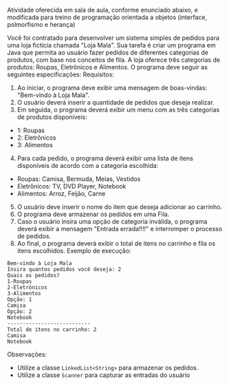 Atividade oferecida em sala de aula, conforme enunciado abaixo, e modificada para treino de programação orientada a objetos (interface, polmorfismo e herança)

Você foi contratado para desenvolver um sistema simples de pedidos para uma loja fictícia
chamada "Loja Mala". Sua tarefa é criar um programa em Java que permita ao usuário fazer
pedidos de diferentes categorias de produtos, com base nos conceitos de fila. A loja oferece três
categorias de produtos: Roupas, Eletrônicos e Alimentos. O programa deve seguir as seguintes
especificações:
Requisitos:
1. Ao iniciar, o programa deve exibir uma mensagem de boas-vindas: "Bem-vindo à Loja Mala".
2. O usuário deverá inserir a quantidade de pedidos que deseja realizar.
3. Em seguida, o programa deverá exibir um menu com as três categorias de produtos disponíveis:
- 1: Roupas
- 2: Eletrônicos
- 3: Alimentos
4. Para cada pedido, o programa deverá exibir uma lista de itens disponíveis de acordo com a
categoria escolhida:
- Roupas: Camisa, Bermuda, Meias, Vestidos
- Eletrônicos: TV, DVD Player, Notebook
- Alimentos: Arroz, Feijão, Carne
5. O usuário deve inserir o nome do item que deseja adicionar ao carrinho.
6. O programa deve armazenar os pedidos em uma Fila.
7. Caso o usuário insira uma opção de categoria inválida, o programa deverá exibir a mensagem
"Entrada errada!!!!" e interromper o processo de pedidos.
8. Ao final, o programa deverá exibir o total de itens no carrinho e fila os itens escolhidos.
Exemplo de execução:
```
Bem-vindo à Loja Mala
Insira quantos pedidos você deseja: 2
Quais os pedidos?
1-Roupas
2-Eletrônicos
3-Alimentos
Opção: 1
Camisa
Opção: 2
Notebook
---------------------------
Total de itens no carrinho: 2
Camisa
Notebook
```
Observações:
- Utilize a classe `LinkedList<String>` para armazenar os pedidos.
- Utilize a classe `Scanner` para capturar as entradas do usuário
